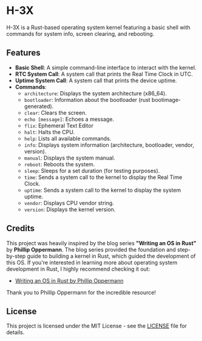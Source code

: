 # H-3X

H-3X is a Rust-based operating system kernel featuring a basic shell with commands for system info, screen clearing, and rebooting.

## Features

- **Basic Shell**: A simple command-line interface to interact with the kernel.
- **RTC System Call**: A system call that prints the Real Time Clock in UTC.
- **Uptime System Call**: A system call that prints the device uptime.
- **Commands**:
  - `architecture`: Displays the system architecture (x86_64).
  - `bootloader`: Information about the bootloader (rust bootimage-generated).
  - `clear`: Clears the screen.
  - `echo [message]`: Echoes a message.
  - `flix`: Ephemeral Text Editor
  - `halt`: Halts the CPU.
  - `help`: Lists all available commands.
  - `info`: Displays system information (architecture, bootloader, vendor, version).
  - `manual`: Displays the system manual.
  - `reboot`: Reboots the system.
  - `sleep`: Sleeps for a set duration (for testing purposes).
  - `time`: Sends a system call to the kernel to display the Real Time Clock.
  - `uptime`: Sends a system call to the kernel to display the system uptime.
  - `vendor`: Displays CPU vendor string.
  - `version`: Displays the kernel version.

## Credits

This project was heavily inspired by the blog series **"Writing an OS in Rust"** by **Phillip Oppermann**. The blog series provided the foundation and step-by-step guide to building a kernel in Rust, which guided the development of this OS. If you're interested in learning more about operating system development in Rust, I highly recommend checking it out:

- [Writing an OS in Rust by Phillip Oppermann](https://os.phil-opp.com)

Thank you to Phillip Oppermann for the incredible resource!

## License

This project is licensed under the MIT License - see the [LICENSE](LICENSE) file for details.